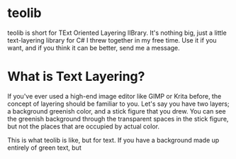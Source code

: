 # teolib

teolib is short for TExt Oriented Layering lIBrary. It's nothing big, just a little text-layering library for C# I threw together in my free time. Use it if you want, and if you think it can be better, send me a message.

# What is Text Layering?

If you've ever used a high-end image editor like GIMP or Krita before, the concept of layering should be familiar to you. Let's say you have two layers; a background greenish color, and a stick figure that you drew. You can see the greenish background through the transparent spaces in the stick figure, but not the places that are occupied by actual color.

This is what teolib is like, but for text. If you have a background made up entirely of green text, but
